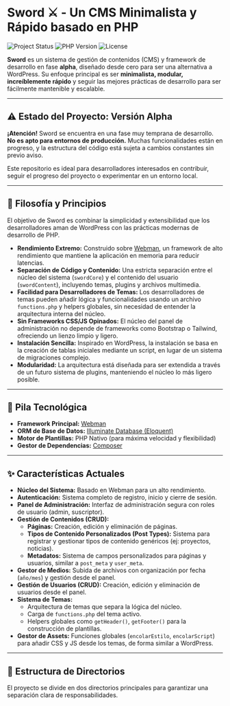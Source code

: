# Sword ⚔️ - Un CMS Minimalista y Rápido basado en PHP

![Project Status](https://img.shields.io/badge/status-alpha-red.svg)
![PHP Version](https://img.shields.io/badge/php-%3E=8.0-8892BF.svg)
![License](https://img.shields.io/badge/license-MIT-blue.svg)

**Sword** es un sistema de gestión de contenidos (CMS) y framework de desarrollo en fase **alpha**, diseñado desde cero para ser una alternativa a WordPress. Su enfoque principal es ser **minimalista, modular, increíblemente rápido** y seguir las mejores prácticas de desarrollo para ser fácilmente mantenible y escalable.

---

## ⚠️ Estado del Proyecto: Versión Alpha

**¡Atención!** Sword se encuentra en una fase muy temprana de desarrollo. **No es apto para entornos de producción.** Muchas funcionalidades están en progreso, y la estructura del código está sujeta a cambios constantes sin previo aviso.

Este repositorio es ideal para desarrolladores interesados en contribuir, seguir el progreso del proyecto o experimentar en un entorno local.

---

## 📜 Filosofía y Principios

El objetivo de Sword es combinar la simplicidad y extensibilidad que los desarrolladores aman de WordPress con las prácticas modernas de desarrollo de PHP.

* **Rendimiento Extremo:** Construido sobre [Webman](https://www.workerman.net/webman), un framework de alto rendimiento que mantiene la aplicación en memoria para reducir latencias.
* **Separación de Código y Contenido:** Una estricta separación entre el núcleo del sistema (`swordCore`) y el contenido del usuario (`swordContent`), incluyendo temas, plugins y archivos multimedia.
* **Facilidad para Desarrolladores de Temas:** Los desarrolladores de temas pueden añadir lógica y funcionalidades usando un archivo `functions.php` y helpers globales, sin necesidad de entender la arquitectura interna del núcleo.
* **Sin Frameworks CSS/JS Opinados:** El núcleo del panel de administración no depende de frameworks como Bootstrap o Tailwind, ofreciendo un lienzo limpio y ligero.
* **Instalación Sencilla:** Inspirado en WordPress, la instalación se basa en la creación de tablas iniciales mediante un script, en lugar de un sistema de migraciones complejo.
* **Modularidad:** La arquitectura está diseñada para ser extendida a través de un futuro sistema de plugins, manteniendo el núcleo lo más ligero posible.

---

## 🚀 Pila Tecnológica

* **Framework Principal:** [Webman](https://www.workerman.net/webman)
* **ORM de Base de Datos:** [Illuminate Database (Eloquent)](https://laravel.com/docs/11.x/eloquent)
* **Motor de Plantillas:** PHP Nativo (para máxima velocidad y flexibilidad)
* **Gestor de Dependencias:** [Composer](https://getcomposer.org/)

---

## ✨ Características Actuales

* **Núcleo del Sistema:** Basado en Webman para un alto rendimiento.
* **Autenticación:** Sistema completo de registro, inicio y cierre de sesión.
* **Panel de Administración:** Interfaz de administración segura con roles de usuario (admin, suscriptor).
* **Gestión de Contenidos (CRUD):**
    * **Páginas:** Creación, edición y eliminación de páginas.
    * **Tipos de Contenido Personalizados (Post Types):** Sistema para registrar y gestionar tipos de contenido genéricos (ej: proyectos, noticias).
    * **Metadatos:** Sistema de campos personalizados para páginas y usuarios, similar a `post_meta` y `user_meta`.
* **Gestor de Medios:** Subida de archivos con organización por fecha (`año/mes`) y gestión desde el panel.
* **Gestión de Usuarios (CRUD):** Creación, edición y eliminación de usuarios desde el panel.
* **Sistema de Temas:**
    * Arquitectura de temas que separa la lógica del núcleo.
    * Carga de `functions.php` del tema activo.
    * Helpers globales como `getHeader()`, `getFooter()` para la construcción de plantillas.
* **Gestor de Assets:** Funciones globales (`encolarEstilo`, `encolarScript`) para añadir CSS y JS desde los temas, de forma similar a WordPress.

---

## 📁 Estructura de Directorios

El proyecto se divide en dos directorios principales para garantizar una separación clara de responsabilidades.